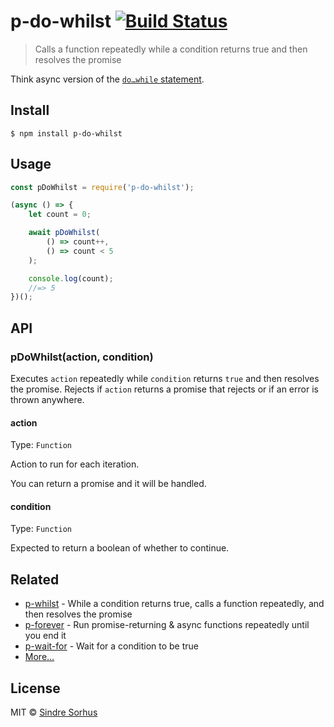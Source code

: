 # p-do-whilst [![Build Status](https://travis-ci.org/sindresorhus/p-do-whilst.svg?branch=master)](https://travis-ci.org/sindresorhus/p-do-whilst)

> Calls a function repeatedly while a condition returns true and then resolves the promise

Think async version of the [`do…while` statement](https://developer.mozilla.org/en-US/docs/Web/JavaScript/Reference/Statements/do...while).


## Install

```
$ npm install p-do-whilst
```


## Usage

```js
const pDoWhilst = require('p-do-whilst');

(async () => {
	let count = 0;

	await pDoWhilst(
		() => count++,
		() => count < 5
	);

	console.log(count);
	//=> 5
})();
```


## API

### pDoWhilst(action, condition)

Executes `action` repeatedly while `condition` returns `true` and then resolves the promise. Rejects if `action` returns a promise that rejects or if an error is thrown anywhere.

#### action

Type: `Function`

Action to run for each iteration.

You can return a promise and it will be handled.

#### condition

Type: `Function`

Expected to return a boolean of whether to continue.


## Related

- [p-whilst](https://github.com/sindresorhus/p-whilst) - While a condition returns true, calls a function repeatedly, and then resolves the promise
- [p-forever](https://github.com/sindresorhus/p-forever) - Run promise-returning & async functions repeatedly until you end it
- [p-wait-for](https://github.com/sindresorhus/p-wait-for) - Wait for a condition to be true
- [More…](https://github.com/sindresorhus/promise-fun)


## License

MIT © [Sindre Sorhus](https://sindresorhus.com)

